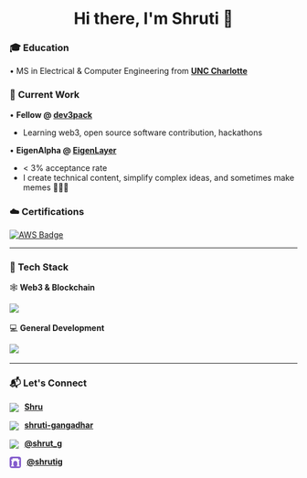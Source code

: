 <h1 align="center">Hi there, I'm Shruti 👋</h1>



### 🎓 **Education**  
• MS in Electrical & Computer Engineering from **[UNC Charlotte](https://ece.charlotte.edu/)**

### 🧠 **Current Work**  
• **Fellow @ [dev3pack](https://dev3pack.xyz/)**
  - Learning web3, open source software contribution, hackathons

• **EigenAlpha @ [EigenLayer](https://www.eigenlayer.xyz/)**
  - < 3% acceptance rate  
  - I create technical content, simplify complex ideas, and sometimes make memes 🧪📜😂

### ☁️ **Certifications**  
<a href="https://www.credly.com/badges/7984ace8-1b1f-4ff4-b82e-51008458ce4e" target="_blank">
  <img src="https://images.credly.com/size/340x340/images/0e284c3f-5164-4b21-8660-0d84737941bc/image.png" alt="AWS Badge" width="100" />
</a>

---

### 🧰 Tech Stack

🕸️ **Web3 & Blockchain**  
<p align="left">
  <img src="https://skillicons.dev/icons?i=solidity" />
</p>

💻 **General Development**  
<p align="left">
  <img src="https://skillicons.dev/icons?i=js,ts,nodejs,python,c,cpp,markdown,git,linux,html,css,react" />
</p>

---

### 📬 Let's Connect

<p align="left">
  <img src="https://skillicons.dev/icons?i=github" width="20" style="vertical-align: middle; margin-right: 6px;">
  <a href="https://github.com/Shru" target="_blank"><b>Shru</b></a>
</p>

<p align="left">
  <img src="https://skillicons.dev/icons?i=linkedin" width="20" style="vertical-align: middle; margin-right: 6px;">
  <a href="https://www.linkedin.com/in/shruti-gangadhar" target="_blank"><b>shruti-gangadhar</b></a>
</p>

<p align="left">
  <img src="https://skillicons.dev/icons?i=twitter" width="20" style="vertical-align: middle; margin-right: 6px;">
  <a href="https://x.com/shrut_g" target="_blank"><b>@shrut_g</b></a>
</p>

<p align="left">
  <img src="https://raw.githubusercontent.com/vrypan/farcaster-brand/main/icons/icon-rounded/purple-white.png" width="20" style="vertical-align: middle; margin-right: 6px;">
  <a href="https://farcaster.xyz/shrutig" target="_blank"><b>@shrutig</_




<!-- WALLET-LINKING-BEGIN
{
  "lastUpdated": "2025-05-31T04:32:18.225Z",
  "wallets": [
    {
      "chain": "ethereum",
      "address": "0x26bceb614c6fbd75dd01bf2b2c67a7730px8eaa604"
    },
    {
      "chain": "solana",
      "address": "7eRUGRTj5hr6yyfSMcgVAGWVCx6FYVAopf63gZC8WsY"
    }
  ]
}
WALLET-LINKING-END -->
